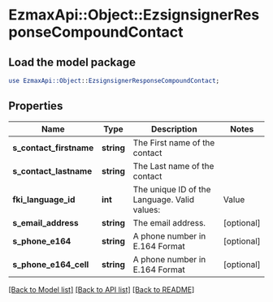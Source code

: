 # EzmaxApi::Object::EzsignsignerResponseCompoundContact

## Load the model package
```perl
use EzmaxApi::Object::EzsignsignerResponseCompoundContact;
```

## Properties
Name | Type | Description | Notes
------------ | ------------- | ------------- | -------------
**s_contact_firstname** | **string** | The First name of the contact | 
**s_contact_lastname** | **string** | The Last name of the contact | 
**fki_language_id** | **int** | The unique ID of the Language.  Valid values:  |Value|Description| |-|-| |1|French| |2|English| | 
**s_email_address** | **string** | The email address. | [optional] 
**s_phone_e164** | **string** | A phone number in E.164 Format | [optional] 
**s_phone_e164_cell** | **string** | A phone number in E.164 Format | [optional] 

[[Back to Model list]](../README.md#documentation-for-models) [[Back to API list]](../README.md#documentation-for-api-endpoints) [[Back to README]](../README.md)


